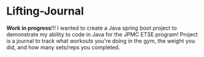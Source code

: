 # Lifting-Journal
**Work in progress**!!! I wanted to create a Java spring boot project to demonstrate my ability to code in Java for the JPMC ETSE program! Project is a journal to track what workouts you're doing in the gym, the weight you did, and how many sets/reps you completed.
